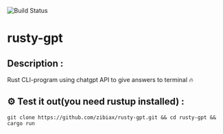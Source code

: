 ![Build Status](https://github.com/zibiax/rusty-gpt/actions/workflows/rust.yml/badge.svg?event=push)
# rusty-gpt

## Description :
Rust CLI-program using chatgpt API to give answers to terminal :fire:

## :gear: Test it out(you need rustup installed) :
`git clone https://github.com/zibiax/rusty-gpt.git && cd rusty-gpt && cargo run`
